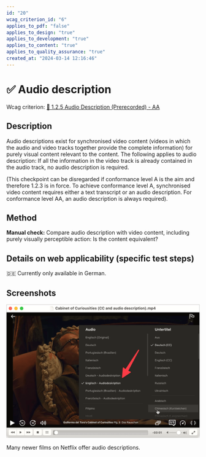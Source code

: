 ```yaml
---
id: "20"
wcag_criterion_id: "6"
applies_to_pdf: "false"
applies_to_design: "true"
applies_to_development: "true"
applies_to_content: "true"
applies_to_quality_assurance: "true"
created_at: "2024-03-14 12:16:46"
---
```


# ✅ Audio description

Wcag criterion: [📜 1.2.5 Audio Description (Prerecorded) - AA](..)

## Description

Audio descriptions exist for synchronised video content (videos in which the audio and video tracks together provide the complete information) for purely visual content relevant to the content. The following applies to audio description: If all the information in the video track is already contained in the audio track, no audio description is required.

(This checkpoint can be disregarded if conformance level A is the aim and therefore 1.2.3 is in force. To achieve conformance level A, synchronised video content requires either a text transcript or an audio description. For conformance level AA, an audio description is always required).

## Method

**Manual check:** Compare audio description with video content, including purely visually perceptible action: Is the content equivalent?

## Details on web applicability (specific test steps)

🇩🇪 Currently only available in German.

## Screenshots

![Cabinet of Curiosities](images/cabinet-of-curiosities.png)

Many newer films on Netflix offer audio descriptions.
